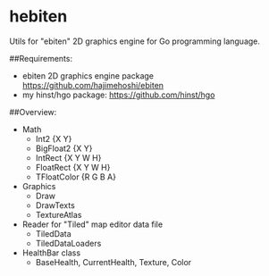 # hebiten

Utils for "ebiten" 2D graphics engine for Go programming language.

##Requirements:
* ebiten 2D graphics engine package https://github.com/hajimehoshi/ebiten
* my hinst/hgo package: https://github.com/hinst/hgo

##Overview:
* Math
    * Int2 {X Y}
    * BigFloat2 {X Y}
    * IntRect {X Y W H}
    * FloatRect {X Y W H}
    * TFloatColor {R G B A}
* Graphics
    * Draw
    * DrawTexts
    * TextureAtlas
* Reader for "Tiled" map editor data file
    * TiledData
    * TiledDataLoaders
* HealthBar class
    * BaseHealth, CurrentHealth, Texture, Color
